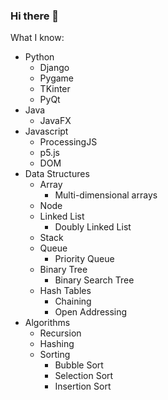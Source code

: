 ### Hi there 👋
What I know:
- Python
  - Django
  - Pygame
  - TKinter
  - PyQt
- Java
  - JavaFX
- Javascript
  - ProcessingJS
  - p5.js
  - DOM
- Data Structures
  - Array
    - Multi-dimensional arrays
  - Node
  - Linked List
    - Doubly Linked List
  - Stack 
  - Queue
    - Priority Queue
  - Binary Tree
    - Binary Search Tree
  - Hash Tables
    - Chaining
    - Open Addressing
- Algorithms
  - Recursion
  - Hashing
  - Sorting
    - Bubble Sort
    - Selection Sort
    - Insertion Sort
  
<!--
**AyushSharma255/AyushSharma255** is a ✨ _special_ ✨ repository because its `README.md` (this file) appears on your GitHub profile.

Here are some ideas to get you started:

- 🔭 I’m currently working on ...
- 🌱 I’m currently learning ...
- 👯 I’m looking to collaborate on ...
- 🤔 I’m looking for help with ...
- 💬 Ask me about ...
- 📫 How to reach me: ...
- 😄 Pronouns: ...
- ⚡ Fun fact: ...
-->
